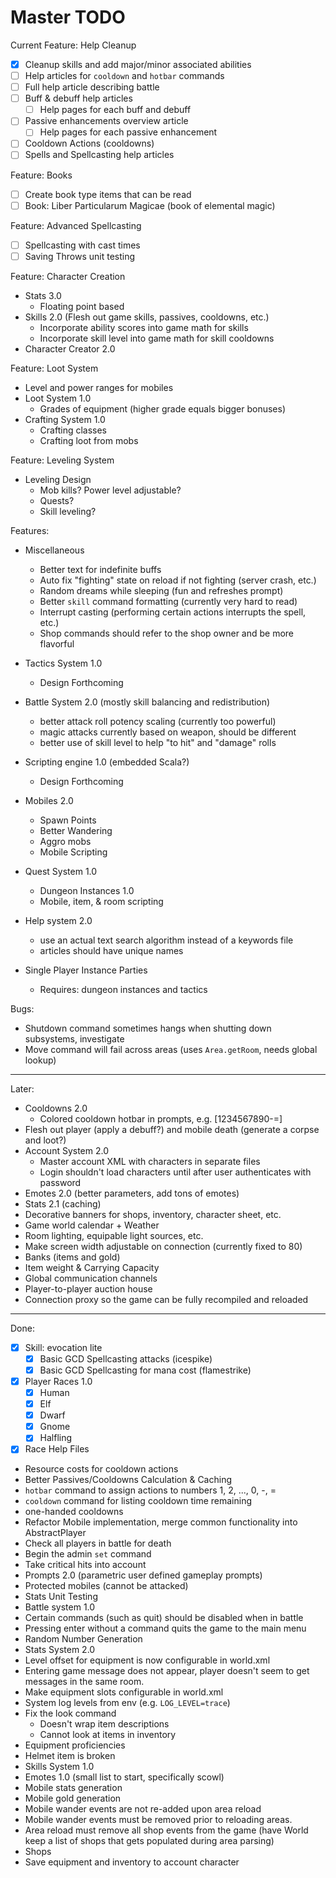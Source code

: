 # Master TODO

Current Feature: Help Cleanup
- [x] Cleanup skills and add major/minor associated abilities
- [ ] Help articles for `cooldown` and `hotbar` commands
- [ ] Full help article describing battle
- [ ] Buff & debuff help articles
  - [ ] Help pages for each buff and debuff
- [ ] Passive enhancements overview article
  - [ ] Help pages for each passive enhancement
- [ ] Cooldown Actions (cooldowns)
- [ ] Spells and Spellcasting help articles

Feature: Books
- [ ] Create book type items that can be read
- [ ] Book: Liber Particularum Magicae (book of elemental magic)

Feature: Advanced Spellcasting
- [ ] Spellcasting with cast times
- [ ] Saving Throws unit testing

Feature: Character Creation
- Stats 3.0
  - Floating point based
- Skills 2.0 (Flesh out game skills, passives, cooldowns, etc.)
  - Incorporate ability scores into game math for skills
  - Incorporate skill level into game math for skill cooldowns
- Character Creator 2.0

Feature: Loot System
- Level and power ranges for mobiles
- Loot System 1.0
  - Grades of equipment (higher grade equals bigger bonuses)
- Crafting System 1.0
  - Crafting classes
  - Crafting loot from mobs

Feature: Leveling System
- Leveling Design
  - Mob kills? Power level adjustable?
  - Quests?
  - Skill leveling?

Features:
- Miscellaneous
  - Better text for indefinite buffs
  - Auto fix "fighting" state on reload if not fighting (server crash, etc.)
  - Random dreams while sleeping (fun and refreshes prompt)
  - Better `skill` command formatting (currently very hard to read)
  - Interrupt casting (performing certain actions interrupts the spell, etc.)
  - Shop commands should refer to the shop owner and be more flavorful

- Tactics System 1.0
  - Design Forthcoming

- Battle System 2.0 (mostly skill balancing and redistribution)
  - better attack roll potency scaling (currently too powerful)
  - magic attacks currently based on weapon, should be different
  - better use of skill level to help "to hit" and "damage" rolls

- Scripting engine 1.0 (embedded Scala?)
  - Design Forthcoming

- Mobiles 2.0
  - Spawn Points
  - Better Wandering
  - Aggro mobs
  - Mobile Scripting

- Quest System 1.0
  - Dungeon Instances 1.0
  - Mobile, item, & room scripting

- Help system 2.0
  - use an actual text search algorithm instead of a keywords file
  - articles should have unique names

- Single Player Instance Parties
  - Requires: dungeon instances and tactics

Bugs:
- Shutdown command sometimes hangs when shutting down subsystems, investigate
- Move command will fail across areas (uses `Area.getRoom`, needs global lookup)

--------------------------------------------------------------------------------

Later:
- Cooldowns 2.0
  - Colored cooldown hotbar in prompts, e.g. [1234567890-=]
- Flesh out player (apply a debuff?) and mobile death (generate a corpse and loot?)
- Account System 2.0
  - Master account XML with characters in separate files
  - Login shouldn't load characters until after user authenticates with password
- Emotes 2.0 (better parameters, add tons of emotes)
- Stats 2.1 (caching)
- Decorative banners for shops, inventory, character sheet, etc.
- Game world calendar + Weather
- Room lighting, equipable light sources, etc.
- Make screen width adjustable on connection (currently fixed to 80)
- Banks (items and gold)
- Item weight & Carrying Capacity
- Global communication channels
- Player-to-player auction house
- Connection proxy so the game can be fully recompiled and reloaded

--------------------------------------------------------------------------------

Done:
- [x] Skill: evocation lite
  - [x] Basic GCD Spellcasting attacks (icespike)
  - [x] Basic GCD Spellcasting for mana cost (flamestrike)
- [x] Player Races 1.0
  - [x] Human
  - [x] Elf
  - [x] Dwarf
  - [x] Gnome
  - [x] Halfling
- [x] Race Help Files
- Resource costs for cooldown actions
- Better Passives/Cooldowns Calculation & Caching
- `hotbar` command to assign actions to numbers 1, 2, ..., 0, -, =
- `cooldown` command for listing cooldown time remaining
- one-handed cooldowns
- Refactor Mobile implementation, merge common functionality into AbstractPlayer
- Check all players in battle for death
- Begin the admin `set` command
- Take critical hits into account
- Prompts 2.0 (parametric user defined gameplay prompts)
- Protected mobiles (cannot be attacked)
- Stats Unit Testing
- Battle system 1.0
- Certain commands (such as quit) should be disabled when in battle
- Pressing enter without a command quits the game to the main menu
- Random Number Generation
- Stats System 2.0
- Level offset for equipment is now configurable in world.xml
- Entering game message does not appear, player doesn't seem to get messages
  in the same room.
- Make equipment slots configurable in world.xml
- System log levels from env (e.g. `LOG_LEVEL=trace`)
- Fix the look command
  - Doesn't wrap item descriptions
  - Cannot look at items in inventory
- Equipment proficiencies
- Helmet item is broken
- Skills System 1.0
- Emotes 1.0 (small list to start, specifically scowl)
- Mobile stats generation
- Mobile gold generation
- Mobile wander events are not re-added upon area reload
- Mobile wander events must be removed prior to reloading areas.
- Area reload must remove all shop events from the game (have World keep a
  list of shops that gets populated during area parsing)
- Shops
- Save equipment and inventory to account character
